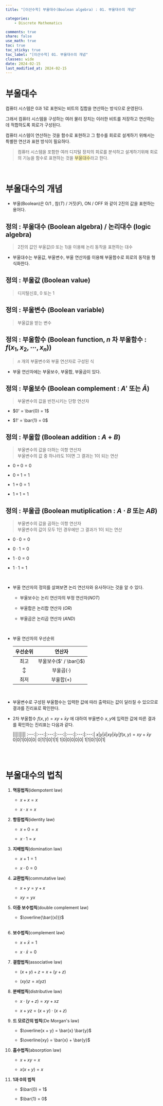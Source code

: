```yaml
---
title: "[이산수학] 부울대수(Boolean algebra) : 01. 부울대수의 개념"

categories:
    - Discrete Mathematics

comments: true
share: false
use_math: true
toc: true
toc_sticky: true
toc_label: "[이산수학] 01. 부울대수의 개념"
classes: wide
date: 2024-02-15
last_modified_at: 2024-02-15
---
```


# 부울대수

컴퓨터 시스템은 0과 1로 표현되는 비트의 집합을 연산하는 방식으로 운영된다.

그래서 컴퓨터 시스템을 구성하는 여러 물리 장치는 이러한 비트를 저장하고 연산하는 데 적합하도록 회로가 구성된다.

컴퓨터 시스템이 연산하는 것을 함수로 표현하고 그 함수를 회로로 설계하기 위해서는 특별한 연산과 표현 방식이 필요하다.

> 컴퓨터 시스템을 포함한 여러 디지털 장치의 회로를 분석하고 설계하기위해 회로의 기능을 함수로 표현하는 것을 <span style='background-color: #fff5b1'>부울대수</span>라고 한다.

<br>

# 부울대수의 개념

- 부울(Boolean)은 $0 / 1$ , 참($T$) / 거짓($F$), ON / OFF 와 같이 2진의 값을 표현하는 용어다.

## 정의 : 부울대수 (Boolean algebra) / 논리대수 (logic algebra)

> 2진의 값인 부울값(0 또는 1)을 이용해 논리 동작을 표현하는 대수

- 부울대수는 부울값, 부울변수, 부울 연산자를 이용해 부울함수로 회로의 동작을 형식화한다.

## 정의 : 부울값 (Boolean value)

> 디지털신호, $0$ 또는 $1$

## 정의 : 부울변수 (Boolean variable)

> 부울값을 받는 변수

## 정의 : 부울함수 (Boolean function, $n$ 차 부울함수 : $f(x_{1}, x_{2}, \cdots , x_{n})$)

> $n$ 개의 부울변수와 부울 연산자로 구성된 식

- 부울 연산자에는 부울보수, 부울합, 부울곱이 있다.

## 정의 : 부울보수 (Boolean complement : $A'$ 또는 $\bar{A}$)

> 부울변수의 값을 반전시키는 단항 연산자

- $0' = \bar{0} = 1$

- $1' = \bar{1} = 0$

## 정의 : 부울합 (Boolean addition : $A + B$)

> 부울변수의 값을 더하는 이항 연산자  
부울변수의 값 중 하나라도 1이면 그 결과는 1이 되는 연산

- $0 + 0 = 0$

- $0 + 1 = 1$

- $1 + 0 = 1$

- $1 + 1 = 1$

## 정의 : 부울곱 (Boolean mutiplication : $A \cdot B$ 또는 $AB$)

> 부울변수의 값을 곱하는 이항 연산자  
부울변수의 값이 모두 1인 경우에만 그 결과가 1이 되는 연산

- $0 \cdot 0 = 0$

- $0 \cdot 1 = 0$

- $1 \cdot 0 = 0$

- $1 \cdot 1 = 1$

<br>

- 부울 연산자의 정의를 살펴보면 논리 연산자와 유사하다는 것을 알 수 있다.

    - 부울보수는 논리 연산자의 부정 연산자($NOT$)

    - 부울합은 논리합 연산자 ($OR$)

    - 부울곱은 논리곱 연산자 ($AND$)

<br>

- 부울 연산자의 우선순위

    우선순위|연산자
    :---:|:---:
    최고|부울보수($' / \bar{}$)
    $\updownarrow$|부울곱($\cdot$)
    최저|부울합(+)

<br>

- 부울변수로 구성된 부울함수는 입력한 값에 따라 출력되는 값이 달라질 수 있으므로 결과를 진리표로 확인한다.

- 2차 부울함수 $f(x,y) = xy + \bar{x}y$ 에 대하여 부울변수 $x, y$에 입력한 값에 따른 결과를 확인하는 진리표는 다음과 같다.

    |||||||||
    :---:|:---:|:---:|:---:|:---:|:---:|:---:|
    $x$|$y$|$\bar{x}$|$xy$|$\bar{x}y$|$f(x, y) = xy + \bar{x}y$
    0|0|1|0|0|0|
    0|1|1|0|1|1|
    1|0|0|0|0|0|
    1|1|0|1|0|1|

<br>
<br>

# 부울대수의 법칙

1. **멱등법칙**(idempotent law)

    - $x + x = x$

    - $x \cdot x = x$

2. **항등법칙**(identity law)

    - $x + 0 = x$

    - $x \cdot 1 = x$

3. **지배법칙**(domination law)

    - $x + 1 = 1$

    - $x \cdot 0 = 0$

4. **교환법칙**(commutative law)

    - $x + y = y + x$

    - $xy = yx$

5. **이중 보수법칙**(double complement law)

    - $\overline{\bar{(x)}}$

    <br>

6. **보수법칙**(complement law)

    - $x + \bar{x} = 1$

    - $x \cdot \bar{x} = 0$

7. **결합법칙**(associative law)

    - $(x + y) + z = x + (y + z)$

    - $(xy)z = x(yz)$

8. **분배법칙**(distributive law)

    - $x \cdot (y + z) = xy + xz$

    - $x + yz = (x + y) \cdot (x + z)$

9. **드 모르간의 법칙**(De Morgan's law)

    - $\overline{x + y} = \bar{x} \bar{y}$

    - $\overline{xy} = \bar{x} + \bar{y}$

10. **흡수법칙**(absorption law)

    - $x + xy = x$

    - $x(x + y) = x$

11. **1과 0의 법칙**

    - $\bar{0} = 1$

    - $\bar{1} = 0$
